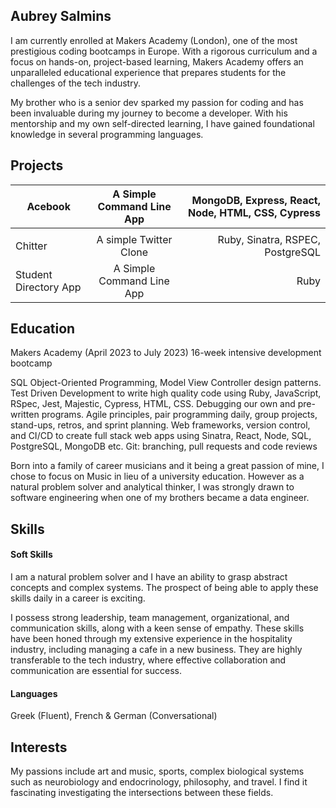 ## Aubrey Salmins

I am currently enrolled at Makers Academy (London), one of the most prestigious coding bootcamps in Europe. With a rigorous curriculum and a focus on hands-on, project-based learning, Makers Academy offers an unparalleled educational experience that prepares students for the challenges of the tech industry. 

My brother who is a senior dev sparked my passion for coding and has been invaluable during my journey to become a developer. With his mentorship and my own self-directed learning, I have gained foundational knowledge in several programming languages. 

## Projects

| Acebook    | A Simple Command Line App      | MongoDB, Express, React, Node, HTML, CSS, Cypress  |
| ------------- |:-------------:| -----:|
| |  ||
| Chitter  | A simple Twitter Clone     |   Ruby, Sinatra, RSPEC, PostgreSQL |
| Student Directory App    | A Simple Command Line App | Ruby |


## Education

Makers Academy (April 2023 to July 2023)
16-week intensive development bootcamp

SQL Object-Oriented Programming, Model View Controller design patterns.
Test Driven Development to write high quality code using Ruby, JavaScript, RSpec, Jest, Majestic, Cypress, HTML, CSS.
Debugging our own and pre-written programs.
Agile principles, pair programming daily, group projects, stand-ups, retros, and sprint planning.
Web frameworks, version control, and CI/CD to create full stack web apps using Sinatra, React, Node, SQL, PostgreSQL, MongoDB etc.
Git: branching, pull requests and code reviews

Born into a family of career musicians and it being a great passion of mine, I chose to focus on Music in lieu of a university education. However as a natural problem solver and analytical thinker, I was strongly drawn to software engineering when one of my brothers became a data engineer.

## Skills

#### Soft Skills

I am a natural problem solver and I have an ability to grasp abstract concepts and complex systems. The prospect of being able to apply these skills daily in a career is exciting. 

I possess strong leadership, team management, organizational, and communication skills, along with a keen sense of empathy. These skills have been honed through my extensive experience in the hospitality industry, including managing a cafe in a new business. They are highly transferable to the tech industry, where effective collaboration and communication are essential for success.

#### Languages

Greek (Fluent), French & German (Conversational)

## Interests

My passions include art and music, sports, complex biological systems such as neurobiology and endocrinology, philosophy, and travel. I find it fascinating investigating the intersections between these fields.

